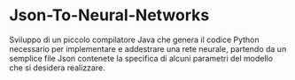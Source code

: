 # Json-To-Neural-Networks
Sviluppo di un piccolo compilatore Java che genera il codice Python necessario per implementare e addestrare una rete neurale, partendo da un semplice file Json contenete la specifica di alcuni parametri del modello che si desidera realizzare.
